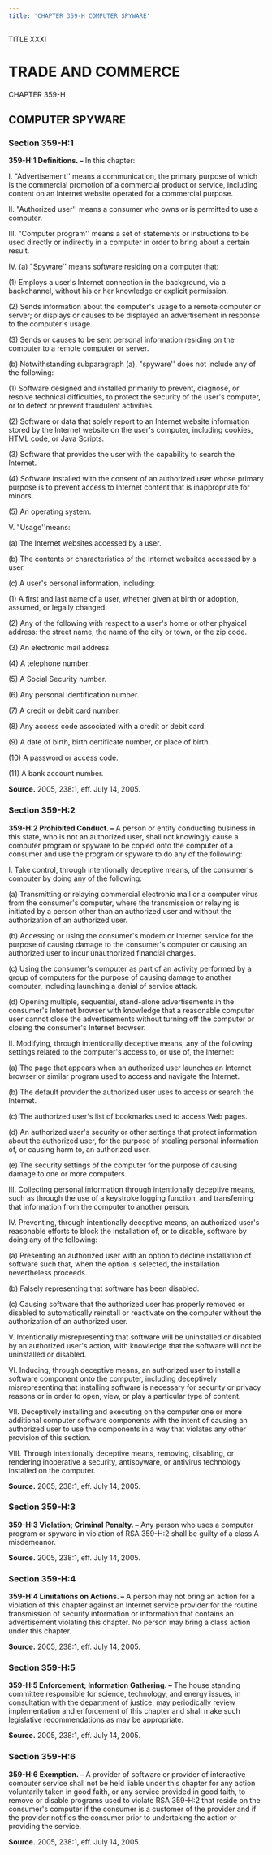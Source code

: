 ```yaml
---
title: 'CHAPTER 359-H COMPUTER SPYWARE'
---
```


TITLE XXXI
                                             
TRADE AND COMMERCE
==================

CHAPTER 359-H
                                             
COMPUTER SPYWARE
----------------

### Section 359-H:1

 **359-H:1 Definitions. –** In this chapter:
                                             
 I. "Advertisement'' means a communication, the primary purpose of
which is the commercial promotion of a commercial product or service,
including content on an Internet website operated for a commercial
purpose.
                                             
 II. "Authorized user'' means a consumer who owns or is permitted to
use a computer.
                                             
 III. "Computer program'' means a set of statements or instructions
to be used directly or indirectly in a computer in order to bring about
a certain result.
                                             
 IV. (a) "Spyware'' means software residing on a computer that:
                                             
 (1) Employs a user's Internet connection in the background,
via a backchannel, without his or her knowledge or explicit permission.
                                             
 (2) Sends information about the computer's usage to a remote
computer or server; or displays or causes to be displayed an
advertisement in response to the computer's usage.
                                             
 (3) Sends or causes to be sent personal information residing
on the computer to a remote computer or server.
                                             
 (b) Notwithstanding subparagraph (a), "spyware'' does not include
any of the following:
                                             
 (1) Software designed and installed primarily to prevent,
diagnose, or resolve technical difficulties, to protect the security of
the user's computer, or to detect or prevent fraudulent activities.
                                             
 (2) Software or data that solely report to an Internet website
information stored by the Internet website on the user's computer,
including cookies, HTML code, or Java Scripts.
                                             
 (3) Software that provides the user with the capability to
search the Internet.
                                             
 (4) Software installed with the consent of an authorized user
whose primary purpose is to prevent access to Internet content that is
inappropriate for minors.
                                             
 (5) An operating system.
                                             
 V. "Usage''means:
                                             
 (a) The Internet websites accessed by a user.
                                             
 (b) The contents or characteristics of the Internet websites
accessed by a user.
                                             
 (c) A user's personal information, including:
                                             
 (1) A first and last name of a user, whether given at birth or
adoption, assumed, or legally changed.
                                             
 (2) Any of the following with respect to a user's home or
other physical address: the street name, the name of the city or town,
or the zip code.
                                             
 (3) An electronic mail address.
                                             
 (4) A telephone number.
                                             
 (5) A Social Security number.
                                             
 (6) Any personal identification number.
                                             
 (7) A credit or debit card number.
                                             
 (8) Any access code associated with a credit or debit card.
                                             
 (9) A date of birth, birth certificate number, or place of
birth.
                                             
 (10) A password or access code.
                                             
 (11) A bank account number.

**Source.** 2005, 238:1, eff. July 14, 2005.

### Section 359-H:2

 **359-H:2 Prohibited Conduct. –** A person or entity conducting
business in this state, who is not an authorized user, shall not
knowingly cause a computer program or spyware to be copied onto the
computer of a consumer and use the program or spyware to do any of the
following:
                                             
 I. Take control, through intentionally deceptive means, of the
consumer's computer by doing any of the following:
                                             
 (a) Transmitting or relaying commercial electronic mail or a
computer virus from the consumer's computer, where the transmission or
relaying is initiated by a person other than an authorized user and
without the authorization of an authorized user.
                                             
 (b) Accessing or using the consumer's modem or Internet service
for the purpose of causing damage to the consumer's computer or causing
an authorized user to incur unauthorized financial charges.
                                             
 (c) Using the consumer's computer as part of an activity
performed by a group of computers for the purpose of causing damage to
another computer, including launching a denial of service attack.
                                             
 (d) Opening multiple, sequential, stand-alone advertisements in
the consumer's Internet browser with knowledge that a reasonable
computer user cannot close the advertisements without turning off the
computer or closing the consumer's Internet browser.
                                             
 II. Modifying, through intentionally deceptive means, any of the
following settings related to the computer's access to, or use of, the
Internet:
                                             
 (a) The page that appears when an authorized user launches an
Internet browser or similar program used to access and navigate the
Internet.
                                             
 (b) The default provider the authorized user uses to access or
search the Internet.
                                             
 (c) The authorized user's list of bookmarks used to access Web
pages.
                                             
 (d) An authorized user's security or other settings that protect
information about the authorized user, for the purpose of stealing
personal information of, or causing harm to, an authorized user.
                                             
 (e) The security settings of the computer for the purpose of
causing damage to one or more computers.
                                             
 III. Collecting personal information through intentionally deceptive
means, such as through the use of a keystroke logging function, and
transferring that information from the computer to another person.
                                             
 IV. Preventing, through intentionally deceptive means, an authorized
user's reasonable efforts to block the installation of, or to disable,
software by doing any of the following:
                                             
 (a) Presenting an authorized user with an option to decline
installation of software such that, when the option is selected, the
installation nevertheless proceeds.
                                             
 (b) Falsely representing that software has been disabled.
                                             
 (c) Causing software that the authorized user has properly
removed or disabled to automatically reinstall or reactivate on the
computer without the authorization of an authorized user.
                                             
 V. Intentionally misrepresenting that software will be uninstalled
or disabled by an authorized user's action, with knowledge that the
software will not be uninstalled or disabled.
                                             
 VI. Inducing, through deceptive means, an authorized user to install
a software component onto the computer, including deceptively
misrepresenting that installing software is necessary for security or
privacy reasons or in order to open, view, or play a particular type of
content.
                                             
 VII. Deceptively installing and executing on the computer one or
more additional computer software components with the intent of causing
an authorized user to use the components in a way that violates any
other provision of this section.
                                             
 VIII. Through intentionally deceptive means, removing, disabling, or
rendering inoperative a security, antispyware, or antivirus technology
installed on the computer.

**Source.** 2005, 238:1, eff. July 14, 2005.

### Section 359-H:3

 **359-H:3 Violation; Criminal Penalty. –** Any person who uses a
computer program or spyware in violation of RSA 359-H:2 shall be guilty
of a class A misdemeanor.

**Source.** 2005, 238:1, eff. July 14, 2005.

### Section 359-H:4

 **359-H:4 Limitations on Actions. –** A person may not bring an
action for a violation of this chapter against an Internet service
provider for the routine transmission of security information or
information that contains an advertisement violating this chapter. No
person may bring a class action under this chapter.

**Source.** 2005, 238:1, eff. July 14, 2005.

### Section 359-H:5

 **359-H:5 Enforcement; Information Gathering. –** The house standing
committee responsible for science, technology, and energy issues, in
consultation with the department of justice, may periodically review
implementation and enforcement of this chapter and shall make such
legislative recommendations as may be appropriate.

**Source.** 2005, 238:1, eff. July 14, 2005.

### Section 359-H:6

 **359-H:6 Exemption. –** A provider of software or provider of
interactive computer service shall not be held liable under this chapter
for any action voluntarily taken in good faith, or any service provided
in good faith, to remove or disable programs used to violate RSA 359-H:2
that reside on the consumer's computer if the consumer is a customer of
the provider and if the provider notifies the consumer prior to
undertaking the action or providing the service.

**Source.** 2005, 238:1, eff. July 14, 2005.
